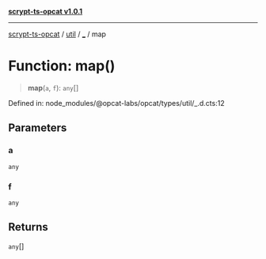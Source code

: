 [**scrypt-ts-opcat v1.0.1**](../../../../README.md)

***

[scrypt-ts-opcat](../../../../README.md) / [util](../../README.md) / [\_](../README.md) / map

# Function: map()

> **map**(`a`, `f`): `any`[]

Defined in: node\_modules/@opcat-labs/opcat/types/util/\_.d.cts:12

## Parameters

### a

`any`

### f

`any`

## Returns

`any`[]
